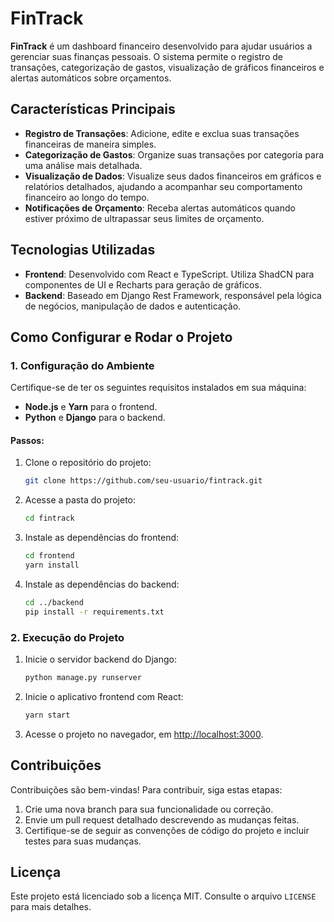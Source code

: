 
# FinTrack

**FinTrack** é um dashboard financeiro desenvolvido para ajudar usuários a gerenciar suas finanças pessoais. O sistema permite o registro de transações, categorização de gastos, visualização de gráficos financeiros e alertas automáticos sobre orçamentos.

## Características Principais

- **Registro de Transações**: Adicione, edite e exclua suas transações financeiras de maneira simples.
- **Categorização de Gastos**: Organize suas transações por categoria para uma análise mais detalhada.
- **Visualização de Dados**: Visualize seus dados financeiros em gráficos e relatórios detalhados, ajudando a acompanhar seu comportamento financeiro ao longo do tempo.
- **Notificações de Orçamento**: Receba alertas automáticos quando estiver próximo de ultrapassar seus limites de orçamento.

## Tecnologias Utilizadas

- **Frontend**: Desenvolvido com React e TypeScript. Utiliza ShadCN para componentes de UI e Recharts para geração de gráficos.
- **Backend**: Baseado em Django Rest Framework, responsável pela lógica de negócios, manipulação de dados e autenticação.

## Como Configurar e Rodar o Projeto

### 1. Configuração do Ambiente

Certifique-se de ter os seguintes requisitos instalados em sua máquina:

- **Node.js** e **Yarn** para o frontend.
- **Python** e **Django** para o backend.

#### Passos:

1. Clone o repositório do projeto:

   ```bash
   git clone https://github.com/seu-usuario/fintrack.git
   ```

2. Acesse a pasta do projeto:

   ```bash
   cd fintrack
   ```

3. Instale as dependências do frontend:

   ```bash
   cd frontend
   yarn install
   ```

4. Instale as dependências do backend:

   ```bash
   cd ../backend
   pip install -r requirements.txt
   ```

### 2. Execução do Projeto

1. Inicie o servidor backend do Django:

   ```bash
   python manage.py runserver
   ```

2. Inicie o aplicativo frontend com React:

   ```bash
   yarn start
   ```

3. Acesse o projeto no navegador, em [http://localhost:3000](http://localhost:3000).

## Contribuições

Contribuições são bem-vindas! Para contribuir, siga estas etapas:

1. Crie uma nova branch para sua funcionalidade ou correção.
2. Envie um pull request detalhado descrevendo as mudanças feitas.
3. Certifique-se de seguir as convenções de código do projeto e incluir testes para suas mudanças.

## Licença

Este projeto está licenciado sob a licença MIT. Consulte o arquivo `LICENSE` para mais detalhes.
